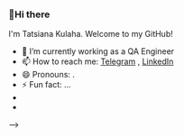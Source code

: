 ### 👋Hi there
I'm Tatsiana Kulaha. Welcome to my GitHub!


- 🔭 I’m currently working as a QA Engineer 
- 📫 How to reach me: [Telegram](https://t.me/tatsianakulaha) , [LinkedIn](https://www.linkedin.com/in/tatsina-kulaha/)
- 😄 Pronouns: .
- ⚡ Fun fact: ...
-
-
-->
